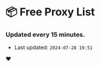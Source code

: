 # :package: Free Proxy List
### Updated every 15 minutes.

- Last updated: `2024-07-28 19:51`

:heart:
